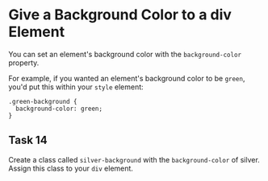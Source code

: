 # Give a Background Color to a div Element
You can set an element's background color with the `background-color` property.

For example, if you wanted an element's background color to be `green`, you'd put this within your `style` element:
```
.green-background {
  background-color: green;
}
```
## Task 14
Create a class called `silver-background` with the `background-color` of silver. Assign this class to your `div` element.

